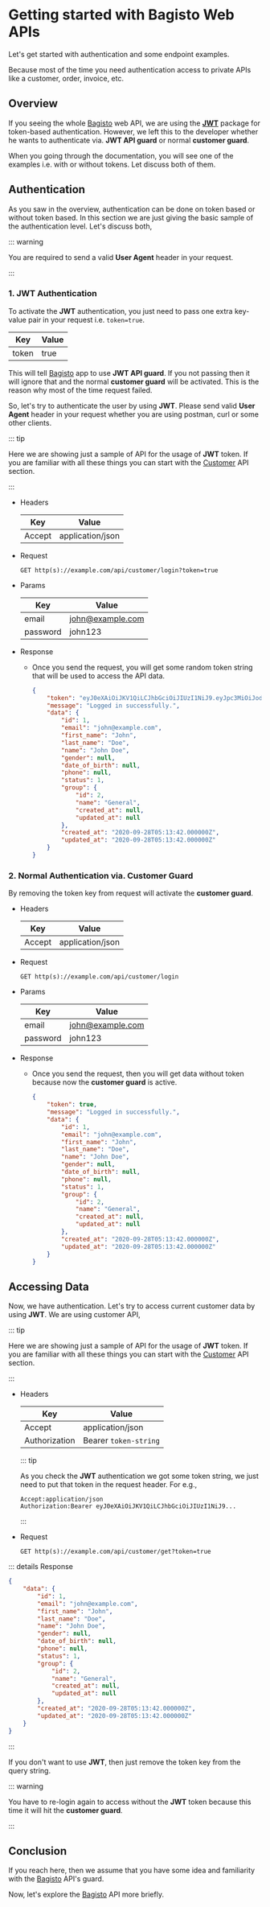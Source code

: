 # Getting started with Bagisto Web APIs

Let's get started with authentication and some endpoint examples.

Because most of the time you need authentication access to private APIs like a customer, order, invoice, etc.

## Overview

If you seeing the whole [Bagisto](https://bagisto.com) web API, we are using the [**JWT**](https://jwt.io/) package for token-based authentication. However, we left this to the developer whether he wants to authenticate via. **JWT API guard** or normal **customer guard**.

When you going through the documentation, you will see one of the examples i.e. with or without tokens. Let discuss both of them.

## Authentication

As you saw in the overview, authentication can be done on token based or without token based. In this section we are just giving the basic sample of the authentication level. Let's discuss both,

::: warning

  You are required to send a valid **User Agent** header in your request.

:::

### 1. **JWT** Authentication

To activate the **JWT** authentication, you just need to pass one extra key-value pair in your request i.e. `token=true`.

  | Key   | Value |
  | ----- | ----- |
  | token | true  |

This will tell [Bagisto](https://bagisto.com) app to use **JWT API guard**. If you not passing then it will ignore that and the normal **customer guard** will be activated. This is the reason why most of the time request failed.

So, let's try to authenticate the user by using **JWT**. Please send valid **User Agent** header in your request whether you are using postman, curl or some other clients.

::: tip

  Here we are showing just a sample of API for the usage of **JWT** token. If you are familiar with all these things you can start with the [Customer](./customers) API section.

:::

- Headers

  | Key    | Value            |
  | ------ | ---------------- |
  | Accept | application/json |

- Request

  `GET http(s)://example.com/api/customer/login?token=true`

- Params

  | Key      | Value            |
  | -------- | ---------------- |
  | email    | john@example.com |
  | password | john123          |

- Response

  - Once you send the request, you will get some random token string that will be used to access the API data.

    ~~~json
    {
        "token": "eyJ0eXAiOiJKV1QiLCJhbGciOiJIUzI1NiJ9.eyJpc3MiOiJodHRwOlwvXC9sb2NhbGhvc3RcL2RldmVsb3BtZW50XC9iYWdpc3RvLW1hc3RlclwvcHVibGljXC9hcGlcL2N1c3RvbWVyXC9sb2dpbiIsImlhdCI6MTYxMDY5Njk2MSwiZXhwIjoxNjEwNzAwNTYxLCJuYmYiOjE2MTA2OTY5NjEsImp0aSI6IkpuMU9aUWoxd1BVaXlLaHQiLCJzdWIiOjEsInBydiI6IjhmY2EwODhhYmFlMmY5YThmODRhNWYwYmY2YTY1MjQ0OTA1NWJlMDAifQ.6mKgyRgMHxi_W6gf2cgb7Rdcut73L1YEBauYZ8soKSU",
        "message": "Logged in successfully.",
        "data": {
            "id": 1,
            "email": "john@example.com",
            "first_name": "John",
            "last_name": "Doe",
            "name": "John Doe",
            "gender": null,
            "date_of_birth": null,
            "phone": null,
            "status": 1,
            "group": {
                "id": 2,
                "name": "General",
                "created_at": null,
                "updated_at": null
            },
            "created_at": "2020-09-28T05:13:42.000000Z",
            "updated_at": "2020-09-28T05:13:42.000000Z"
        }
    }
    ~~~

### 2. Normal Authentication via. Customer Guard

By removing the token key from request will activate the **customer guard**.

- Headers

  | Key    | Value            |
  | ------ | ---------------- |
  | Accept | application/json |

- Request

  `GET http(s)://example.com/api/customer/login`

- Params

  | Key      | Value            |
  | -------- | ---------------- |
  | email    | john@example.com |
  | password | john123          |

- Response

  - Once you send the request, then you will get data without token because now the **customer guard** is active.

    ~~~json
    {
        "token": true,
        "message": "Logged in successfully.",
        "data": {
            "id": 1,
            "email": "john@example.com",
            "first_name": "John",
            "last_name": "Doe",
            "name": "John Doe",
            "gender": null,
            "date_of_birth": null,
            "phone": null,
            "status": 1,
            "group": {
                "id": 2,
                "name": "General",
                "created_at": null,
                "updated_at": null
            },
            "created_at": "2020-09-28T05:13:42.000000Z",
            "updated_at": "2020-09-28T05:13:42.000000Z"
        }
    }
    ~~~

## Accessing Data

Now, we have authentication. Let's try to access current customer data by using **JWT**. We are using customer API,

::: tip

  Here we are showing just a sample of API for the usage of **JWT** token. If you are familiar with all these things you can start with the [Customer](./customers) API section.

:::

- Headers

  | Key           | Value                 |
  | ------------- | --------------------- |
  | Accept        | application/json      |
  | Authorization | Bearer `token-string` |

  ::: tip

    As you check the **JWT** authentication we got some token string, we just need to put that token in the request header. For e.g.,

    ~~~request-header
    Accept:application/json
    Authorization:Bearer eyJ0eXAiOiJKV1QiLCJhbGciOiJIUzI1NiJ9...
    ~~~

  :::

- Request

  `GET http(s)://example.com/api/customer/get?token=true`

::: details Response

  ~~~json
  {
      "data": {
          "id": 1,
          "email": "john@example.com",
          "first_name": "John",
          "last_name": "Doe",
          "name": "John Doe",
          "gender": null,
          "date_of_birth": null,
          "phone": null,
          "status": 1,
          "group": {
              "id": 2,
              "name": "General",
              "created_at": null,
              "updated_at": null
          },
          "created_at": "2020-09-28T05:13:42.000000Z",
          "updated_at": "2020-09-28T05:13:42.000000Z"
      }
  }
  ~~~

:::

If you don't want to use **JWT**, then just remove the token key from the query string.

::: warning

  You have to re-login again to access without the **JWT** token because this time it will hit the **customer guard**.

:::

## Conclusion

If you reach here, then we assume that you have some idea and familiarity with the [Bagisto](https://bagisto.com) API's guard.

Now, let's explore the [Bagisto](https://bagisto.com) API more briefly.
